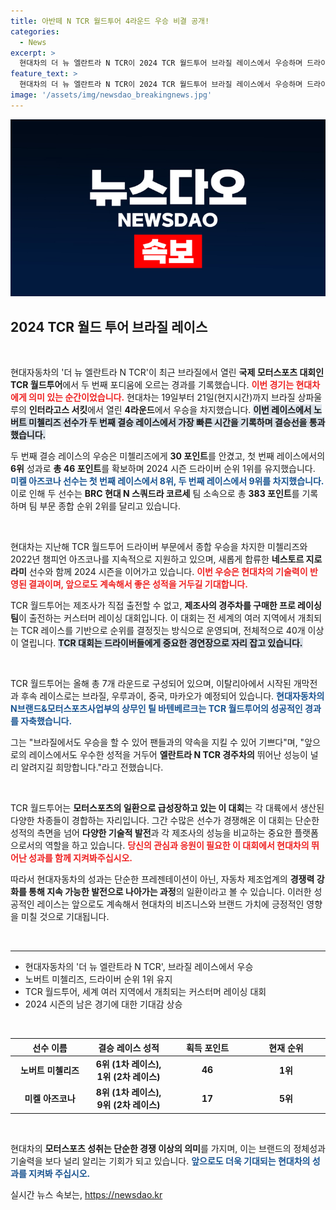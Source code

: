 ```yaml
---
title: 아반떼 N TCR 월드투어 4라운드 우승 비결 공개!
categories:
  - News
excerpt: >
  현대차의 더 뉴 엘란트라 N TCR이 2024 TCR 월드투어 브라질 레이스에서 우승하며 드라이버 순위 1위를 유지했다. 노버트 미첼리즈 선수가 결승에서 빠른 속도로 결승선을 통과했으며, 팀은 종합 순위 2위를 차지해 기대를 모은다. 독일 레이싱에 주목하라!
feature_text: >
  현대차의 더 뉴 엘란트라 N TCR이 2024 TCR 월드투어 브라질 레이스에서 우승하며 드라이버 순위 1위를 유지했다. 노버트 미첼리즈 선수가 결승에서 빠른 속도로 결승선을 통과했으며, 팀은 종합 순위 2위를 차지해 기대를 모은다. 독일 레이싱에 주목하라!
image: '/assets/img/newsdao_breakingnews.jpg'
---
```


<p><img src="/assets/img/newsdao_breakingnews.jpg" alt="bookingtag 속보" /></p>

<h2 data-ke-size="size26">2024 TCR 월드 투어 브라질 레이스</h2>

<p data-ke-size="size16">&nbsp;</p> 

<p>현대자동차의 '더 뉴 엘란트라 N TCR'이 최근 브라질에서 열린 <strong>국제 모터스포츠 대회인 TCR 월드투어</strong>에서 두 번째 포디움에 오르는 경과를 기록했습니다. <b><span style="color: #ee2323;">이번 경기는 현대차에게 의미 있는 순간이었습니다.</span></b> 현대차는 19일부터 21일(현지시간)까지 브라질 상파울루의 <strong>인터라고스 서킷</strong>에서 열린 <strong>4라운드</strong>에서 우승을 차지했습니다. <b><span style="background-color: #21538527;">이번 레이스에서 노버트 미첼리즈 선수가 두 번째 결승 레이스에서 가장 빠른 시간을 기록하며 결승선을 통과했습니다.</span></b> </p>

<p>두 번째 결승 레이스의 우승은 미첼리즈에게 <strong>30 포인트</strong>를 안겼고, 첫 번째 레이스에서의 <strong>6위</strong> 성과로 <strong>총 46 포인트</strong>를 확보하며 2024 시즌 드라이버 순위 1위를 유지했습니다. <b><span style="color: #1a5490;">미켈 아즈코나 선수는 첫 번째 레이스에서 8위, 두 번째 레이스에서 9위를 차지했습니다.</span></b> 이로 인해 두 선수는 <strong>BRC 현대 N 스쿼드라 코르세</strong> 팀 소속으로 총 <strong>383 포인트</strong>를 기록하며 팀 부문 종합 순위 2위를 달리고 있습니다.</p>

<p data-ke-size="size16">&nbsp;</p> 

<p>현대차는 지난해 TCR 월드투어 드라이버 부문에서 종합 우승을 차지한 미첼리즈와 2022년 챔피언 아즈코나를 지속적으로 지원하고 있으며, 새롭게 합류한 <strong>네스토르 지로라미</strong> 선수와 함께 2024 시즌을 이어가고 있습니다. <b><span style="color: #ee2323;">이번 우승은 현대차의 기술력이 반영된 결과이며, 앞으로도 계속해서 좋은 성적을 거두길 기대합니다.</span></b> </p>

<p>TCR 월드투어는 제조사가 직접 출전할 수 없고, <strong>제조사의 경주차를 구매한 프로 레이싱팀</strong>이 출전하는 커스터머 레이싱 대회입니다. 이 대회는 전 세계의 여러 지역에서 개최되는 TCR 레이스를 기반으로 순위를 결정짓는 방식으로 운영되며, 전체적으로 40개 이상이 열립니다. <b><span style="background-color: #21538527;">TCR 대회는 드라이버들에게 중요한 경연장으로 자리 잡고 있습니다.</span></b></p>

<p data-ke-size="size16">&nbsp;</p> 

<p>TCR 월드투어는 올해 총 7개 라운드로 구성되어 있으며, 이탈리아에서 시작된 개막전과 후속 레이스로는 브라질, 우루과이, 중국, 마카오가 예정되어 있습니다. <b><span style="color: #1a5490;">현대자동차의 N브랜드&amp;모터스포츠사업부의 상무인 틸 바텐베르크는 TCR 월드투어의 성공적인 경과를 자축했습니다.</span></b> </p>

<p>그는 "브라질에서도 우승을 할 수 있어 팬들과의 약속을 지킬 수 있어 기쁘다"며, "앞으로의 레이스에서도 우수한 성적을 거두어 <strong>엘란트라 N TCR 경주차의</strong> 뛰어난 성능이 널리 알려지길 희망합니다."라고 전했습니다.</p>

<p data-ke-size="size16">&nbsp;</p> 

<p>TCR 월드투어는 <strong>모터스포츠의 일환으로 급성장하고 있는 이 대회</strong>는 각 대륙에서 생산된 다양한 차종들이 경합하는 자리입니다. 그간 수많은 선수가 경쟁해온 이 대회는 단순한 성적의 측면을 넘어 <strong>다양한 기술적 발전</strong>과 각 제조사의 성능을 비교하는 중요한 플랫폼으로서의 역할을 하고 있습니다. <b><span style="color: #ee2323;">당신의 관심과 응원이 필요한 이 대회에서 현대차의 뛰어난 성과를 함께 지켜봐주십시오.</span></b> </p>

<p>따라서 현대자동차의 성과는 단순한 프레젠테이션이 아닌, 자동차 제조업계의 <strong>경쟁력 강화를 통해 지속 가능한 발전으로 나아가는 과정</strong>의 일환이라고 볼 수 있습니다. 이러한 성공적인 레이스는 앞으로도 계속해서 현대차의 비즈니스와 브랜드 가치에 긍정적인 영향을 미칠 것으로 기대됩니다.</p>

<p data-ke-size="size16">&nbsp;</p>

<hr/>

<ul>
  <li> 현대자동차의 '더 뉴 엘란트라 N TCR', 브라질 레이스에서 우승</li>
  <li> 노버트 미첼리즈, 드라이버 순위 1위 유지</li>
  <li> TCR 월드투어, 세계 여러 지역에서 개최되는 커스터머 레이싱 대회</li>
  <li> 2024 시즌의 남은 경기에 대한 기대감 상승</li>
</ul>

<p data-ke-size="size16">&nbsp;</p>

<table style="width: 100%; border-collapse: collapse;">
  <thead>
    <tr>
      <th style="width: 25%; text-align: center;">선수 이름</th>
      <th style="width: 25%; text-align: center;">결승 레이스 성적</th>
      <th style="width: 25%; text-align: center;">획득 포인트</th>
      <th style="width: 25%; text-align: center;">현재 순위</th>
    </tr>
  </thead>
  <tbody>
    <tr>
      <td style="text-align: center; height: 17px;"><b>노버트 미첼리즈</b></td>
      <td style="text-align: center; height: 17px;"><b>6위 (1차 레이스), 1위 (2차 레이스)</b></td>
      <td style="text-align: center; height: 17px;"><b>46</b></td>
      <td style="text-align: center; height: 17px;"><b>1위</b></td>
    </tr>
    <tr>
      <td style="text-align: center; height: 17px;"><b>미켈 아즈코나</b></td>
      <td style="text-align: center; height: 17px;"><b>8위 (1차 레이스), 9위 (2차 레이스)</b></td>
      <td style="text-align: center; height: 17px;"><b>17</b></td>
      <td style="text-align: center; height: 17px;"><b>5위</b></td>
    </tr>
  </tbody>
</table>

<p data-ke-size="size16">&nbsp;</p> 

<p>현대차의 <strong>모터스포츠 성취는 단순한 경쟁 이상의 의미</strong>를 가지며, 이는 브랜드의 정체성과 기술력을 보다 널리 알리는 기회가 되고 있습니다. <b><span style="color: #1a5490;">앞으로도 더욱 기대되는 현대차의 성과를 지켜봐 주십시오.</span></b></p>
실시간 뉴스 속보는, <a href="https://newsdao.kr" rel="dofollow">https://newsdao.kr</a>


